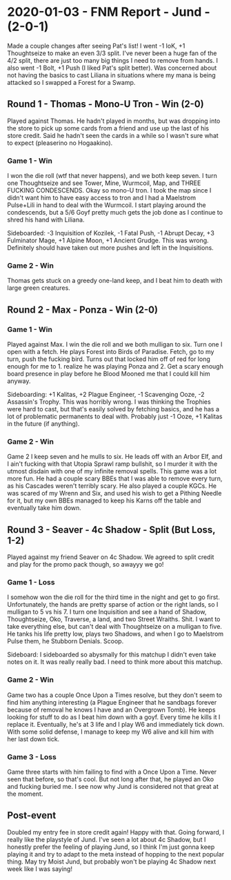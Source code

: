 # 2020-01-03 - FNM Report - Jund - (2-0-1)

Made a couple changes after seeing Pat's list! I went -1 IoK, +1 Thoughtseize to make an even 3/3 split. I've never been a huge fan of the 4/2 split, there are just too many big things I need to remove from hands. I also went -1 Bolt, +1 Push (I liked Pat's split better). Was concerned about not having the basics to cast Liliana in situations where my mana is being attacked so I swapped a Forest for a Swamp.

## Round 1 - Thomas - Mono-U Tron - Win (2-0)

Played against Thomas. He hadn't played in months, but was dropping into the store to pick up some cards from a friend and use up the last of his store credit. Said he hadn't seen the cards in a while so I wasn't sure what to expect (pleaserino no Hogaakino).

### Game 1 - Win

I won the die roll (wtf that never happens), and we both keep seven. I turn one Thoughtseize and see Tower, Mine, Wurmcoil, Map, and THREE FUCKING CONDESCENDS. Okay so mono-U tron. I took the map since I didn't want him to have easy access to tron and I had a Maelstrom Pulse+Lili in hand to deal with the Wurmcoil. I start playing around the condescends, but a 5/6 Goyf pretty much gets the job done as I continue to shred his hand with Liliana.

Sideboarded: -3 Inquisition of Kozilek, -1 Fatal Push, -1 Abrupt Decay, +3 Fulminator Mage, +1 Alpine Moon, +1 Ancient Grudge. This was wrong. Definitely should have taken out more pushes and left in the Inquisitions.

### Game 2 - Win

Thomas gets stuck on a greedy one-land keep, and I beat him to death with large green creatures.

## Round 2 - Max - Ponza - Win (2-0)

### Game 1 - Win

Played against Max. I win the die roll and we both mulligan to six. Turn one I open with a fetch. He plays Forest into Birds of Paradise. Fetch, go to my turn, push the fucking bird. Turns out that locked him off of red for long enough for me to 1. realize he was playing Ponza and 2. Get a scary enough board presence in play before he Blood Mooned me that I could kill him anyway.

Sideboarding: +1 Kalitas, +2 Plague Engineer, -1 Scavenging Ooze, -2 Assassin's Trophy. This was horribly wrong. I was thinking the Trophies were hard to cast, but that's easily solved by fetching basics, and he has a lot of problematic permanents to deal with. Probably just -1 Ooze, +1 Kalitas in the future (if anything).

### Game 2 - Win

Game 2 I keep seven and he mulls to six. He leads off with an Arbor Elf, and I ain't fucking with that Utopia Sprawl ramp bullshit, so I murder it with the utmost disdain with one of my infinite removal spells. This game was a lot more fun. He had a couple scary BBEs that I was able to remove every turn, as his Cascades weren't terribly scary. He also played a couple KGCs. He was scared of my Wrenn and Six, and used his wish to get a Pithing Needle for it, but my own BBEs managed to keep his Karns off the table and eventually take him down.

## Round 3 - Seaver - 4c Shadow - Split (But Loss, 1-2)

Played against my friend Seaver on 4c Shadow. We agreed to split credit and play for the promo pack though, so awayyy we go!

### Game 1 - Loss

I somehow won the die roll for the third time in the night and get to go first. Unfortunately, the hands are pretty sparse of action or the right lands, so I mulligan to 5 vs his 7. I turn one Inquisition and see a hand of Shadow, Thoughtseize, Oko, Traverse, a land, and two Street Wraiths. Shit. I want to take everything else, but can't deal with Thoughtseize on a mulligan to five. He tanks his life pretty low, plays two Shadows, and when I go to Maelstrom Pulse them, he Stubborn Denials. Scoop.

Sideboard: I sideboarded so abysmally for this matchup I didn't even take notes on it. It was really really bad. I need to think more about this matchup.

### Game 2 - Win

Game two has a couple Once Upon a Times resolve, but they don't seem to find him anything interesting (a Plague Engineer that he sandbags forever because of removal he knows I have and an Overgrown Tomb). He keeps looking for stuff to do as I beat him down with a goyf. Every time he kills it I replace it. Eventually, he's at 3 life and I play W6 and immediately tick down. With some solid defense, I manage to keep my W6 alive and kill him with her last down tick.

### Game 3 - Loss

Game three starts with him failing to find with a Once Upon a Time. Never seen that before, so that's cool. But not long after that, he played an Oko and fucking buried me. I see now why Jund is considered not that great at the moment.

## Post-event

Doubled my entry fee in store credit again! Happy with that. Going forward, I really like the playstyle of Jund. I've seen a lot about 4c Shadow, but I honestly prefer the feeling of playing Jund, so I think I'm just gonna keep playing it and try to adapt to the meta instead of hopping to the next popular thing. May try Moist Jund, but probably won't be playing 4c Shadow next week like I was saying!